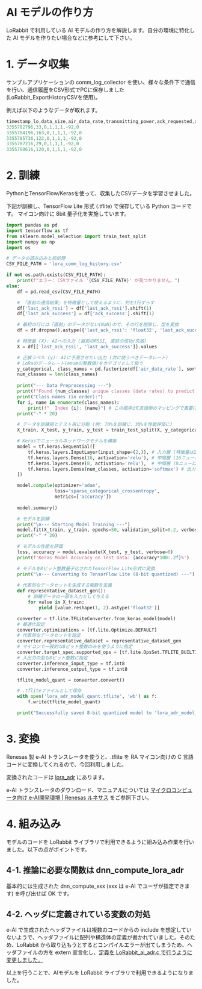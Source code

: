 # AI モデルの作り方

 LoRabbit で利用している AI モデルの作り方を解説します。自分の環境に特化した AI モデルを作りたい場合などに参考にして下さい。

# 1. データ収集

サンプルアプリケーションの comm_log_collector を使い、様々な条件下で通信を行い、通信履歴をCSV形式でPCに保存しました (LoRabbit_ExportHistoryCSVを使用)。

例えば以下のようなデータが取れます。

```c
timestamp_lo,data_size,air_data_rate,transmitting_power,ack_requested,ack_success,last_ack_rssi,total_retries
3355782796,33,0,1,1,1,-92,0
3355784196,163,0,1,1,1,-92,0
3355785736,122,0,1,1,1,-92,0
3355787216,29,0,1,1,1,-92,0
3355788616,120,0,1,1,1,-92,0
```

# 2. 訓練

PythonとTensorFlow/Kerasを使って、収集したCSVデータを学習させました。

下記が訓練し、TensorFlow Lite 形式 (.tflite) で保存している Python コードです。
マイコン向けに 8bit 量子化を実施しています。

```python
import pandas as pd
import tensorflow as tf
from sklearn.model_selection import train_test_split
import numpy as np
import os

# データの読み込みと前処理
CSV_FILE_PATH = 'lora_comm_log_history.csv'

if not os.path.exists(CSV_FILE_PATH):
    print(f"エラー: CSVファイル '{CSV_FILE_PATH}' が見つかりません。")
else:
    df = pd.read_csv(CSV_FILE_PATH)

    # 「直前の通信結果」を特徴量として使えるように、列を1行ずらす
    df['last_ack_rssi'] = df['last_ack_rssi'].shift(1)
    df['last_ack_success'] = df['ack_success'].shift(1)

    # 最初の行には「直前」のデータがない(NaN)ので、その行を削除し、型を変換
    df = df.dropna().astype({'last_ack_rssi': 'float32', 'last_ack_success': 'float32'})

    # 特徴量 (X): AIへの入力 (直前のRSSI, 直前の成功/失敗)
    X = df[['last_ack_rssi', 'last_ack_success']].values

    # 正解ラベル (y): AIに予測させたい出力 (次に使うべきデータレート)
    # LoRaのデータレート(enumの整数値)をカテゴリとして扱う
    y_categorical, class_names = pd.factorize(df['air_data_rate'], sort=True)
    num_classes = len(class_names)
    
    print("--- Data Preprocessing ---")
    print(f"Found {num_classes} unique classes (data rates) to predict.")
    print("Class names (in order):")
    for i, name in enumerate(class_names):
        print(f"  Index {i}: {name}") # この順序がC言語側のマッピングで重要になります
    print("-" * 20)

    # データを訓練用とテスト用に分割 (例: 70%を訓練に、30%を性能評価に)
    X_train, X_test, y_train, y_test = train_test_split(X, y_categorical, test_size=0.3, random_state=42)

    # Kerasでニューラルネットワークモデルを構築
    model = tf.keras.Sequential([
        tf.keras.layers.InputLayer(input_shape=(2,)), # 入力層 (特徴量は2つ)
        tf.keras.layers.Dense(16, activation='relu'), # 中間層 (16ニューロン)
        tf.keras.layers.Dense(8, activation='relu'),  # 中間層 (8ニューロン)
        tf.keras.layers.Dense(num_classes, activation='softmax') # 出力層 (クラス数分のニューロン)
    ])

    model.compile(optimizer='adam',
                  loss='sparse_categorical_crossentropy',
                  metrics=['accuracy'])
    
    model.summary()

    # モデルを訓練
    print("\n--- Starting Model Training ---")
    model.fit(X_train, y_train, epochs=50, validation_split=0.2, verbose=1)
    print("-" * 20)

    # モデルの性能を評価
    loss, accuracy = model.evaluate(X_test, y_test, verbose=0)
    print(f'Keras Model Accuracy on Test Data: {accuracy*100:.2f}%')

    # モデルを8ビット整数量子化されたTensorFlow Lite形式に変換
    print("\n--- Converting to TensorFlow Lite (8-bit quantized) ---")
    
    # 代表的なデータセットを生成する関数を定義
    def representative_dataset_gen():
        # 訓練データの一部を入力として与える
        for value in X_train:
            yield [value.reshape(1, 2).astype('float32')]

    converter = tf.lite.TFLiteConverter.from_keras_model(model)
    # 最適化設定
    converter.optimizations = [tf.lite.Optimize.DEFAULT]
    # 代表的なデータセットを設定
    converter.representative_dataset = representative_dataset_gen
    # マイコンで一般的な8ビット整数のみを使うように指定
    converter.target_spec.supported_ops = [tf.lite.OpsSet.TFLITE_BUILTINS_INT8]
    # 入出力の型も8ビット整数に指定
    converter.inference_input_type = tf.int8
    converter.inference_output_type = tf.int8

    tflite_model_quant = converter.convert()

    # .tfliteファイルとして保存
    with open('lora_adr_model_quant.tflite', 'wb') as f:
        f.write(tflite_model_quant)

    print("Successfully saved 8-bit quantized model to 'lora_adr_model_quant.tflite'")
```

# 3. 変換

Renesas 製 e-AI トランスレータを使うと、.tflite を RA マイコン向けの C 言語コードに変換してくれるので、今回利用しました。

変換されたコードは [lora_adr][lora_adr-link] にあります。

e-AI トランスレータのダウンロード、マニュアルについては [マイクロコンピュータ向け e-AI開発環境 | Renesas ルネサス][e-ai-link] をご参照下さい。

# 4. 組み込み

モデルのコードを LoRabbit ライブラリで利用できるように組み込み作業を行いました。以下の点がポイントです。

## 4-1. 推論に必要な関数は dnn_compute_lora_adr

基本的には生成された dnn_compute_xxx (xxx は e-AI でユーザが指定できます) を呼び出せば OK です。

## 4-2. ヘッダに定義されている変数の対処

e-AI で生成されたヘッダファイルは複数のコードからの include を想定していないようで、ヘッダファイルに配列や構造体の定義が書かれていました。そのため、LoRabbit から取り込もうとするとコンパイルエラーが出てしまうため、ヘッダファイルの方を extern 宣言化し、[定義を LoRabbit_ai_adr.c で行うように変更しました。][header_fix-link]

以上を行うことで、AIモデルを LoRabbit ライブラリで利用できるようになりました。

[lora_adr-link]: https://github.com/men100/LoRabbit/tree/main/src/lora_adr
[e-ai-link]:https://www.renesas.com/ja/key-technologies/artificial-intelligence/e-ai/e-ai-development-environment-microcontrollers?srsltid=AfmBOorpJRolVQ0-g_NSoXUsVOx3j0wtBe3rsMMa9xtKTOiV2IrCWOuw
[header_fix-link]: https://github.com/men100/LoRabbit/blob/main/src/LoRabbit/LoRabbit_ai_adr.c#L32-L53

